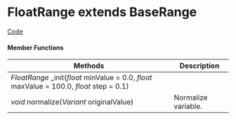 
# **FloatRange** extends BaseRange


[Code](https://github.com/QuentinCaffeino/godot-console/blob/dev/src/Types/FloatRange.gd)


#### Member Functions

| Methods | Description |
|--|--|
| *FloatRange* _init(*float* minValue = 0.0, *float* maxValue = 100.0, *float* step = 0.1) |  |
| *void* normalize(*Variant* originalValue) | Normalize variable. |
